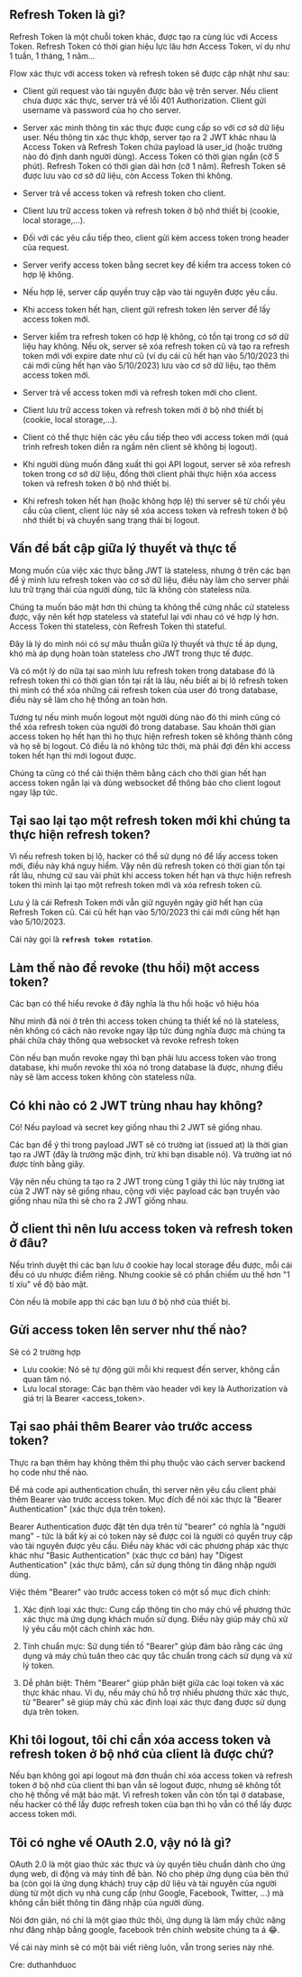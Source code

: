 ## Refresh Token là gì?

Refresh Token là một chuỗi token khác, được tạo ra cùng lúc với Access Token. Refresh Token có thời gian hiệu lực lâu hơn Access Token, ví dụ như 1 tuần, 1 tháng, 1 năm...

Flow xác thực với access token và refresh token sẽ được cập nhật như sau:

- Client gửi request vào tài nguyên được bảo vệ trên server. Nếu client chưa được xác thực, server trả về lỗi 401 Authorization. Client gửi username và password của họ cho server.

- Server xác minh thông tin xác thực được cung cấp so với cơ sở dữ liệu user. Nếu thông tin xác thực khớp, server tạo ra 2 JWT khác nhau là Access Token và Refresh Token chứa payload là user_id (hoặc trường nào đó định danh người dùng). Access Token có thời gian ngắn (cỡ 5 phút). Refresh Token có thời gian dài hơn (cỡ 1 năm). Refresh Token sẽ được lưu vào cơ sở dữ liệu, còn Access Token thì không.

- Server trả về access token và refresh token cho client.

- Client lưu trữ access token và refresh token ở bộ nhớ thiết bị (cookie, local storage,...).

- Đối với các yêu cầu tiếp theo, client gửi kèm access token trong header của request.

- Server verify access token bằng secret key để kiểm tra access token có hợp lệ không.

- Nếu hợp lệ, server cấp quyền truy cập vào tài nguyên được yêu cầu.

- Khi access token hết hạn, client gửi refresh token lên server để lấy access token mới.

- Server kiểm tra refresh token có hợp lệ không, có tồn tại trong cơ sở dữ liệu hay không. Nếu ok, server sẽ xóa refresh token cũ và tạo ra refresh token mới với expire date như cũ (ví dụ cái cũ hết hạn vào 5/10/2023 thì cái mới cũng hết hạn vào 5/10/2023) lưu vào cơ sở dữ liệu, tạo thêm access token mới.

- Server trả về access token mới và refresh token mới cho client.

- Client lưu trữ access token và refresh token mới ở bộ nhớ thiết bị (cookie, local storage,...).

- Client có thể thực hiện các yêu cầu tiếp theo với access token mới (quá trình refresh token diễn ra ngầm nên client sẽ không bị logout).

- Khi người dùng muốn đăng xuất thì gọi API logout, server sẽ xóa refresh token trong cơ sở dữ liệu, đồng thời client phải thực hiện xóa access token và refresh token ở bộ nhớ thiết bị.

- Khi refresh token hết hạn (hoặc không hợp lệ) thì server sẽ từ chối yêu cầu của client, client lúc này sẽ xóa access token và refresh token ở bộ nhớ thiết bị và chuyển sang trạng thái bị logout.

## Vấn đề bất cập giữa lý thuyết và thực tế

Mong muốn của việc xác thực bằng JWT là stateless, nhưng ở trên các bạn để ý mình lưu refresh token vào cơ sở dữ liệu, điều này làm cho server phải lưu trữ trạng thái của người dùng, tức là không còn stateless nữa.

Chúng ta muốn bảo mật hơn thì chúng ta không thể cứng nhắc cứ stateless được, vậy nên kết hợp stateless và stateful lại với nhau có vẻ hợp lý hơn. Access Token thì stateless, còn Refresh Token thì stateful.

Đây là lý do mình nói có sự mâu thuẫn giữa lý thuyết và thực tế áp dụng, khó mà áp dụng hoàn toàn stateless cho JWT trong thực tế được.

Và có một lý do nữa tại sao mình lưu refresh token trong database đó là refresh token thì có thời gian tồn tại rất là lâu, nếu biết ai bị lô refresh token thì mình có thể xóa những cái refresh token của user đó trong database, điều này sẽ làm cho hệ thống an toàn hơn.

Tương tự nếu mình muốn logout một người dùng nào đó thì mình cũng có thể xóa refresh token của người đó trong database. Sau khoản thời gian access token họ hết hạn thì họ thực hiện refresh token sẽ không thành công và họ sẽ bị logout. Có điều là nó không tức thời, mà phải đợi đến khi access token hết hạn thì mới logout được.

Chúng ta cũng có thể cải thiện thêm bằng cách cho thời gian hết hạn access token ngắn lại và dùng websocket để thông báo cho client logout ngay lập tức.

## Tại sao lại tạo một refresh token mới khi chúng ta thực hiện refresh token?

Vì nếu refresh token bị lộ, hacker có thể sử dụng nó để lấy access token mới, điều này khá nguy hiểm. Vậy nên dù refresh token có thời gian tồn tại rất lâu, nhưng cứ sau vài phút khi access token hết hạn và thực hiện refresh token thì mình lại tạo một refresh token mới và xóa refresh token cũ.

Lưu ý là cái Refresh Token mới vẫn giữ nguyên ngày giờ hết hạn của Refresh Token cũ. Cái cũ hết hạn vào 5/10/2023 thì cái mới cũng hết hạn vào 5/10/2023.

Cái này gọi là **`refresh token rotation`**.

## Làm thế nào để revoke (thu hồi) một access token?

Các bạn có thể hiểu revoke ở đây nghĩa là thu hồi hoặc vô hiệu hóa

Như mình đã nói ở trên thì access token chúng ta thiết kế nó là stateless, nên không có cách nào revoke ngay lập tức đúng nghĩa được mà chúng ta phải chữa cháy thông qua websocket và revoke refresh token

Còn nếu bạn muốn revoke ngay thì bạn phải lưu access token vào trong database, khi muốn revoke thì xóa nó trong database là được, nhưng điều này sẽ làm access token không còn stateless nữa.

## Có khi nào có 2 JWT trùng nhau hay không?

Có! Nếu payload và secret key giống nhau thì 2 JWT sẽ giống nhau.

Các bạn để ý thì trong payload JWT sẽ có trường iat (issued at) là thời gian tạo ra JWT (đây là trường mặc định, trừ khi bạn disable nó). Và trường iat nó được tính bằng giây.

Vậy nên nếu chúng ta tạo ra 2 JWT trong cùng 1 giây thì lúc này trường iat của 2 JWT này sẽ giống nhau, cộng với việc payload các bạn truyền vào giống nhau nữa thì sẽ cho ra 2 JWT giống nhau.

## Ở client thì nên lưu access token và refresh token ở đâu?

Nếu trình duyệt thì các bạn lưu ở cookie hay local storage đều được, mỗi cái đều có ưu nhược điểm riêng. Nhưng cookie sẽ có phần chiếm ưu thế hơn "1 tí xíu" về độ bảo mật.

Còn nếu là mobile app thì các bạn lưu ở bộ nhớ của thiết bị.

## Gửi access token lên server như thế nào?

Sẽ có 2 trường hợp

- Lưu cookie: Nó sẽ tự động gửi mỗi khi request đến server, không cần quan tâm nó.
- Lưu local storage: Các bạn thêm vào header với key là Authorization và giá trị là Bearer <access_token>.

## Tại sao phải thêm Bearer vào trước access token?

Thực ra bạn thêm hay không thêm thì phụ thuộc vào cách server backend họ code như thế nào.

Để mà code api authentication chuẩn, thì server nên yêu cầu client phải thêm Bearer vào trước access token. Mục đích để nói xác thực là "Bearer Authentication" (xác thực dựa trên token).

Bearer Authentication được đặt tên dựa trên từ "bearer" có nghĩa là "người mang" - tức là bất kỳ ai có token này sẽ được coi là người có quyền truy cập vào tài nguyên được yêu cầu. Điều này khác với các phương pháp xác thực khác như "Basic Authentication" (xác thực cơ bản) hay "Digest Authentication" (xác thực băm), cần sử dụng thông tin đăng nhập người dùng.

Việc thêm "Bearer" vào trước access token có một số mục đích chính:

1. Xác định loại xác thực: Cung cấp thông tin cho máy chủ về phương thức xác thực mà ứng dụng khách muốn sử dụng. Điều này giúp máy chủ xử lý yêu cầu một cách chính xác hơn.

2. Tính chuẩn mực: Sử dụng tiền tố "Bearer" giúp đảm bảo rằng các ứng dụng và máy chủ tuân theo các quy tắc chuẩn trong cách sử dụng và xử lý token.

3. Dễ phân biệt: Thêm "Bearer" giúp phân biệt giữa các loại token và xác thực khác nhau. Ví dụ, nếu máy chủ hỗ trợ nhiều phương thức xác thực, từ "Bearer" sẽ giúp máy chủ xác định loại xác thực đang được sử dụng dựa trên token.

## Khi tôi logout, tôi chỉ cần xóa access token và refresh token ở bộ nhớ của client là được chứ?

Nếu bạn không gọi api logout mà đơn thuần chỉ xóa access token và refresh token ở bộ nhớ của client thì bạn vẫn sẽ logout được, nhưng sẽ không tốt cho hệ thống về mặt bảo mật. Vì refresh token vẫn còn tồn tại ở database, nếu hacker có thể lấy được refresh token của bạn thì họ vẫn có thể lấy được access token mới.

## Tôi có nghe về OAuth 2.0, vậy nó là gì?

OAuth 2.0 là một giao thức xác thực và ủy quyền tiêu chuẩn dành cho ứng dụng web, di động và máy tính để bàn. Nó cho phép ứng dụng của bên thứ ba (còn gọi là ứng dụng khách) truy cập dữ liệu và tài nguyên của người dùng từ một dịch vụ nhà cung cấp (như Google, Facebook, Twitter, ...) mà không cần biết thông tin đăng nhập của người dùng.

Nói đơn giản, nó chỉ là một giao thức thôi, ứng dụng là làm mấy chức năng như đăng nhập bằng google, facebook trên chính website chúng ta á 😂.

Về cái này mình sẽ có một bài viết riêng luôn, vẫn trong series này nhé.

Cre: duthanhduoc
